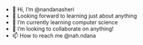 - 👋 Hi, I’m @nandanasheri
- 👀 Looking forward to learning just about anything 
- 🌱 I’m currently learning computer science
- 💞️ I’m looking to collaborate on anything!
- 📫 How to reach me @nah.ndana

<!---
nandanasheri/nandanasheri is a ✨ special ✨ repository because its `README.md` (this file) appears on your GitHub profile.
You can click the Preview link to take a look at your changes.
--->
